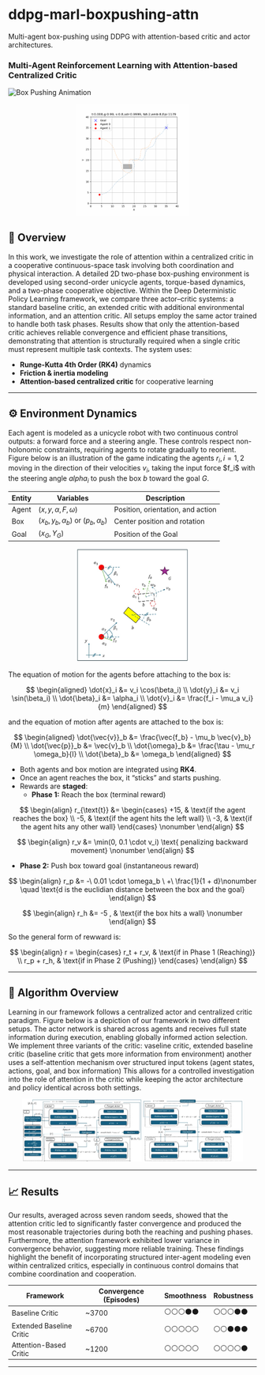 # ddpg-marl-boxpushing-attn
Multi-agent box-pushing using DDPG with attention-based critic and actor architectures.

### Multi-Agent Reinforcement Learning with Attention-based Centralized Critic

![Box Pushing Animation]()

<p align="center">
  <img src="Docs/Animation_Attention_network.gif" width="45%"/>
</p>


## 🚀 Overview
In this work, we investigate the role of attention within a centralized critic in a cooperative continuous-space task involving both coordination and physical interaction.
A detailed 2D two-phase box-pushing environment is developed using second-order unicycle agents, torque-based dynamics, and a two-phase cooperative objective.
Within the Deep Deterministic Policy Learning framework, we compare three actor–critic systems: a standard baseline critic, an extended critic with additional environmental information, and an attention critic.
All setups employ the same actor trained to handle both task phases.
Results show that only the attention-based critic achieves reliable convergence and efficient phase transitions, demonstrating that attention is structurally required when a single critic must represent multiple task contexts.
The system uses:
- **Runge-Kutta 4th Order (RK4)** dynamics
- **Friction & inertia modeling**
- **Attention-based centralized critic** for cooperative learning
---
## ⚙️ Environment Dynamics
Each agent is modeled as a unicycle robot with two continuous control outputs: a forward force and a steering angle. These controls respect non-holonomic constraints, requiring agents to rotate gradually to reorient. Figure below is an illustration of the game indicating the agents $r_i, i=1,2$ moving in the direction of their velocities $v_i$, taking the input force  $f_i\$ with the steering angle $alpha_i$ to push the box $b$ toward the goal $G$. 


| Entity | Variables | Description |
|--------|------------|--------------|
| Agent | ($x, y, \alpha, F, ω$) | Position, orientation, and action |
| Box | ($x_b, y_b, \alpha_b$) or ($p_b,\alpha_b$)| Center position and rotation |
| Goal | ($x_G, Y_G$) | Position of the Goal |
<p align="center">
  <img src="Docs/box_game.jpg" width="45%"/>
</p>

The equation of motion for the agents before attaching to the box is:

$$
\begin{aligned}
\dot{x}_i &= v_i \cos(\beta_i) \\
\dot{y}_i &= v_i \sin(\beta_i) \\
\dot{\beta}_i &= \alpha_i \\
\dot{v}_i &= \frac{f_i - \mu_a v_i}{m}
\end{aligned}
$$

and the equation of motion after agents are attached to the box is:

$$
\begin{aligned}
\dot{\vec{v}}_b &= \frac{\vec{f_b} - \mu_b \vec{v}_b}{M} \\
\dot{\vec{p}}_b &= \vec{v}_b \\
\dot{\omega}_b &= \frac{\tau - \mu_r \omega_b}{I} \\
\dot{\beta}_b &= \omega_b
\end{aligned}
$$

- Both agents and box motion are integrated using **RK4**.
- Once an agent reaches the box, it “sticks” and starts pushing.
- Rewards are **staged**:
  - **Phase 1:** Reach the box (terminal reward)

$$
\begin{align}
r_{\text{t}} &= 
\begin{cases}
+15, & \text{if the agent reaches the box} \\
-5, & \text{if the agent hits the left wall} \\
-3, & \text{if the agent hits any other wall}
\end{cases} 
\nonumber 
\end{align}
$$

$$
\begin{align}
r_v &= \min(0, 0.1 \cdot v_i) \text{ penalizing backward movement}
\nonumber 
\end{align} 
$$

  - **Phase 2:** Push box toward goal (instantaneous reward)

$$
\begin{align}
r_p &= -\ 0.01 \cdot \omega_b 
\ +\ \frac{1}{1 + d}\nonumber  \quad \text{d is the euclidian distance between the box and the goal}
\end{align}
$$

$$
\begin{align}
r_h &= -5 , & \text{if the box hits a wall} \nonumber 
\end{align}
$$

So the general form of rewward is:

$$
\begin{align}
r = 
\begin{cases}
r_t + r_v, & \text{if in Phase 1 (Reaching)} \\
r_p + r_h, & \text{if in Phase 2 (Pushing)}
\end{cases}
\end{align}
$$

---
## 🧠 Algorithm Overview

Learning in our framework follows a centralized actor and centralized critic paradigm. Figure below is a depiction of our framework in two different setups. The actor network is shared across agents and receives full state information during execution, enabling globally informed action selection. We implement three variants of the critic: vaseline critic, extended baseline critic (baseline critic that gets more information from environment) another uses a self-attention mechanism over structured input tokens (agent states, actions, goal, and box information) This allows for a controlled investigation into the role of attention in the critic while keeping the actor architecture and policy identical across both settings.

<p align="center">
  <img src="Docs/algorithm_Overview_attn.jpg" width="48%"/>
  <img src="Docs/algorithm_Overview_noattn.jpg" width="40%"/>
</p>


---
## 📈 Results

Our results, averaged across seven random seeds, showed that the attention critic led to significantly faster convergence and produced the most reasonable trajectories during both the reaching and pushing phases. Furthermore, the attention framework exhibited lower variance in convergence behavior, suggesting more reliable training. These findings highlight the benefit of incorporating structured inter-agent modeling even within centralized critics, especially in continuous control domains that combine coordination and cooperation.

| Framework | Convergence (Episodes) | Smoothness | Robustness |
|------------|------------------------|-------------|-------------|
| Baseline Critic | ~3700 | ⚪⚪⚪⚫⚫ | ⚪⚪⚪⚫⚫ |
| Extended Baseline Critic | ~6700 | ⚪⚪⚪⚪⚪ | ⚪⚪⚫⚫⚫ |
| Attention-Based Critic | ~1200 | ⚪⚪⚪⚪⚪ | ⚪⚪⚪⚪⚫ |

---
